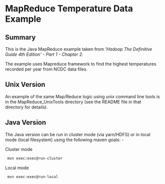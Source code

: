 # MapReduce Temperature Data Example

## Summary

This is the Java MapReduce example taken from *'Hadoop The Definitive Guide 4th Edition' - Part 1 - Chapter 2.*

The example uses Mapreduce framework to find the highest temperatures recorded per year from NCDC data files.

## Unix Version

An example of the same Map/Reduce logic using unix command line tools is in the MapReduce_UnixTools directory (see the README file in that directory for details).

## Java Version

The Java version can be run in cluster mode (via yarn/HDFS) or in local mode (local filesystem) using the following maven goals: -

Cluster mode
```bash
 mvn exec:exec@run-cluster 
```

Local mode
```bash
 mvn exec:exec@run-local 
```
		
